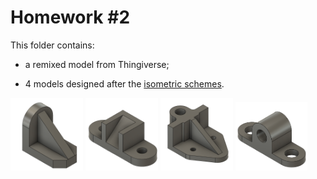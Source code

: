 # Homework #2
This folder contains:  
- a remixed model from Thingiverse;

- 4 models designed after the [isometric schemes](https://drive.google.com/drive/folders/16N1ziNJJ3GGEMqk-bpYgEOiDIbeWBGdc).

<img src="img/A1.png" width=23%> <img 
src="img/A2.png" width=23%> <img 
src="img/A3.png" width=23%> <img 
src="img/A4.png" width=23%>


